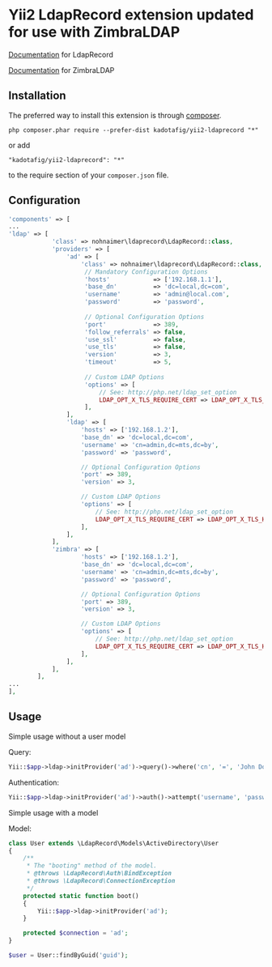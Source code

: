 Yii2 LdapRecord extension updated for use with ZimbraLDAP
====================
[Documentation](https://ldaprecord.com/docs/) for LdapRecord

[Documentation](https://wiki.zimbra.com/wiki/Zimbra_Directory_Service_(LDAP)) for ZimbraLDAP

Installation
------------

The preferred way to install this extension is through [composer](http://getcomposer.org/download/).

```
php composer.phar require --prefer-dist kadotafig/yii2-ldaprecord "*"
```

or add

```
"kadotafig/yii2-ldaprecord": "*"
```

to the require section of your `composer.json` file.


Configuration
-----

```php
'components' => [
...
'ldap' => [
            'class' => nohnaimer\ldaprecord\LdapRecord::class,
            'providers' => [
                'ad' => [
                    'class' => nohnaimer\ldaprecord\LdapRecord::class,
                     // Mandatory Configuration Options
                     'hosts'            => ['192.168.1.1'],
                     'base_dn'          => 'dc=local,dc=com',
                     'username'         => 'admin@local.com',
                     'password'         => 'password',
                                
                     // Optional Configuration Options
                     'port'             => 389,
                     'follow_referrals' => false,
                     'use_ssl'          => false,
                     'use_tls'          => false,
                     'version'          => 3,
                     'timeout'          => 5,
                                
                     // Custom LDAP Options
                     'options' => [
                         // See: http://php.net/ldap_set_option
                         LDAP_OPT_X_TLS_REQUIRE_CERT => LDAP_OPT_X_TLS_HARD
                     ],
                ],
                'ldap' => [
                    'hosts' => ['192.168.1.2'],
                    'base_dn' => 'dc=local,dc=com',
                    'username' => 'cn=admin,dc=mts,dc=by',
                    'password' => 'password',

                    // Optional Configuration Options
                    'port' => 389,
                    'version' => 3,

                    // Custom LDAP Options
                    'options' => [
                        // See: http://php.net/ldap_set_option
                        LDAP_OPT_X_TLS_REQUIRE_CERT => LDAP_OPT_X_TLS_HARD
                    ],
                ],
            ],
            'zimbra' => [
                    'hosts' => ['192.168.1.2'],
                    'base_dn' => 'dc=local,dc=com',
                    'username' => 'cn=admin,dc=mts,dc=by',
                    'password' => 'password',

                    // Optional Configuration Options
                    'port' => 389,
                    'version' => 3,

                    // Custom LDAP Options
                    'options' => [
                        // See: http://php.net/ldap_set_option
                        LDAP_OPT_X_TLS_REQUIRE_CERT => LDAP_OPT_X_TLS_HARD
                    ],
                ],
            ],
        ],
...
],
```
Usage
-----
Simple usage without a user model

Query:
```php
Yii::$app->ldap->initProvider('ad')->query()->where('cn', '=', 'John Doe')->get();
```
Authentication:
```php
Yii::$app->ldap->initProvider('ad')->auth()->attempt('username', 'password', true);
```

Simple usage with a model

Model:
```php
class User extends \LdapRecord\Models\ActiveDirectory\User
{
    /**
     * The "booting" method of the model.
     * @throws \LdapRecord\Auth\BindException
     * @throws \LdapRecord\ConnectionException
     */
    protected static function boot()
    {
        Yii::$app->ldap->initProvider('ad');
    }

    protected $connection = 'ad';
}
```

```php
$user = User::findByGuid('guid');
```